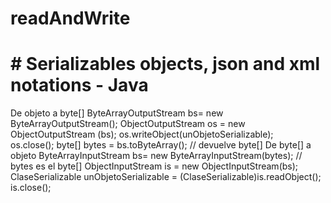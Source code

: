 # readAndWrite

# # Serializables objects, json and xml notations - Java
De objeto a byte[]
ByteArrayOutputStream bs= new ByteArrayOutputStream();
ObjectOutputStream os = new ObjectOutputStream (bs);
os.writeObject(unObjetoSerializable);  
os.close();
byte[] bytes =  bs.toByteArray(); // devuelve byte[]
De byte[] a objeto
ByteArrayInputStream bs= new ByteArrayInputStream(bytes); // bytes es el byte[]
ObjectInputStream is = new ObjectInputStream(bs);
ClaseSerializable unObjetoSerializable = (ClaseSerializable)is.readObject();
is.close();
